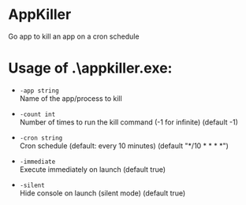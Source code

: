 # AppKiller

Go app to kill an app on a cron schedule

# Usage of .\appkiller.exe:

- `-app string`  
  Name of the app/process to kill

- `-count int`  
  Number of times to run the kill command (-1 for infinite) (default -1)

- `-cron string`  
  Cron schedule (default: every 10 minutes) (default "*/10 * * * *")

- `-immediate`  
  Execute immediately on launch (default true)

- `-silent`  
  Hide console on launch (silent mode) (default true)
